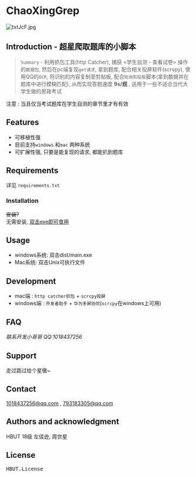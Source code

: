 # ChaoXingGrep

![txtJcF.jpg](https://s1.ax1x.com/2020/06/14/txtJcF.jpg)

## Introduction -  超星爬取题库的小脚本

> `Summary` - 利用抓包工具(http Catcher), 捕获  <学生自测 - 查看试卷> 操作的`数据包`, 然后在pc端复现`get请求`, 拿到题库, 配合相关投屏软件(scrspy), 使用QQ的`OCR`,  将识别的内容复制至剪贴板, 配合`轮询剪贴板`脚本(拿到数据并在题库中进行模糊匹配), 从而实现答题速度 **9s/题** , 适用于一些不适合当代大学生做的思政考试

<kbd>注意</kbd> : 当且仅当考试题库在学生自测的章节里才有有效

## Features

* 可移植性强
* 目前支持`windows` 和`mac` 两种系统
* 可扩展性强, 只要是能复现的请求, 都能扒到题库

## Requirements

详见 `requirements.txt`

### Installation

~~安装?~~</br>无需安装, <u>双击exe即可食用</u>

## Usage

* windows系统: 双击dist/main.exe
* Mac系统: 双击Unix可执行文件

## Development

* mac端 : `http catcher抓包` + `scrcpy投屏`
* windows端 : `开发者助手` + `华为多屏协同`(`scrcpy`在windows上可用)

## FAQ

*联系开发小哥哥 QQ:1018437256*

## Support

走过路过给个星傲~

## Contact

1018437256@qq.com , 793183305@qq.com

## Authors and acknowledgment

HBUT 18级 左佳逊, 周世星

## License

<kbd>HBUT.License</kbd>
